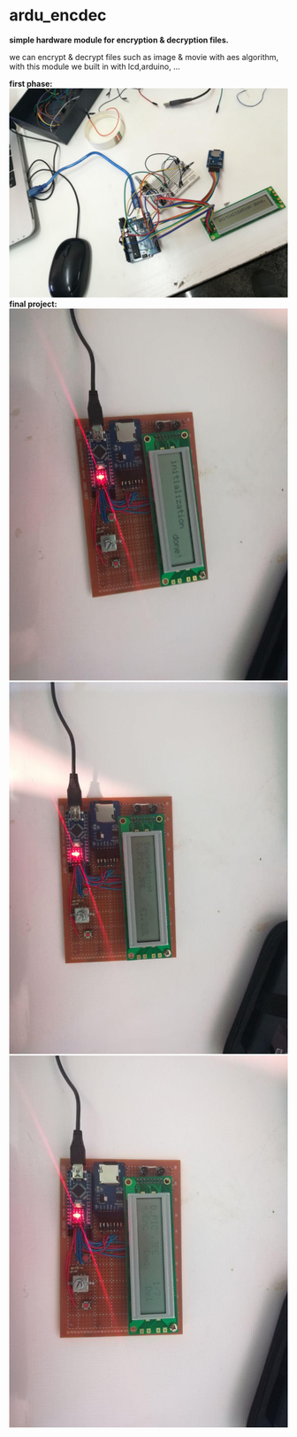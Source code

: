 # ardu_encdec
**simple hardware module for encryption &amp; decryption files.**

we can encrypt & decrypt files such as image & movie with aes algorithm, with this module we built in with lcd,arduino, ...

**first phase:**
![fist phase pic](/pic/first_phase.jpg)
**final project:**
![final phase pic](/pic/1.jpg)
![final phase pic](/pic/2.jpg)
![final phase pic](/pic/3.jpg)
